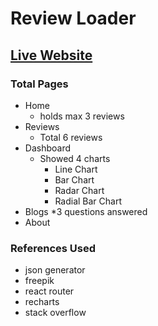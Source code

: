 # Review Loader
## [Live Website](https://review-loader.netlify.app/)

### Total Pages
* Home
  * holds max 3 reviews
* Reviews
  * Total 6 reviews
* Dashboard
  * Showed 4 charts
    * Line Chart
    * Bar Chart
    * Radar Chart
    * Radial Bar Chart
* Blogs
   *3 questions answered
* About

### References Used
* json generator
* freepik
* react router
* recharts
* stack overflow